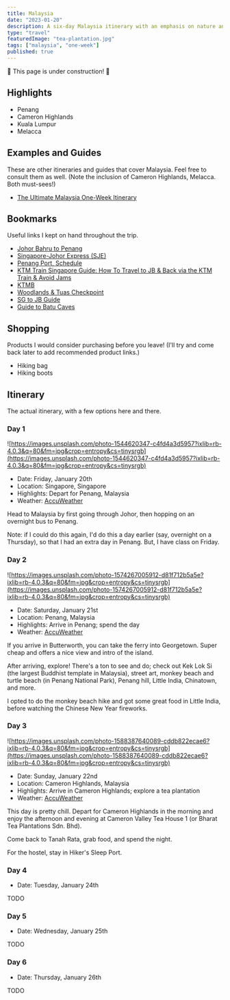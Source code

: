 ```yaml
---
title: Malaysia
date: "2023-01-20"
description: A six-day Malaysia itinerary with an emphasis on nature and hiking.
type: "travel"
featuredImage: "tea-plantation.jpg"
tags: ["malaysia", "one-week"]
published: true
---
```


🚧 This page is under construction! 🚧

## Highlights

- Penang
- Cameron Highlands
- Kuala Lumpur
- Melacca

## Examples and Guides

These are other itineraries and guides that cover Malaysia. Feel free to consult them as well. (Note the inclusion of Cameron Highlands, Melacca. Both must-sees!)

- [The Ultimate Malaysia One-Week Itinerary](https://kevinandamanda.com/ultimate-malaysia-itinerary)

## Bookmarks

Useful links I kept on hand throughout the trip.

- [Johor Bahru to Penang](https://secure.12go.asia/en/travel/johor-bahru/penang?date=2023-01-20&people=1&direction=forward)
- [Singapore-Johor Express (SJE)](https://businterchange.net/johorbus/routes/routeinfo.php?service=SJE)
- [Penang Port, Schedule](https://penangport.com.my/services/ferry-services/schedule)
- [KTM Train Singapore Guide: How To Travel to JB & Back via the KTM Train & Avoid Jams](https://blog.seedly.sg/comprehensive-guide-to-johor-bahru-jb-ktm-train/#bus)
- [KTMB](https://online.ktmb.com.my)
- [Woodlands & Tuas Checkpoint](https://onemotoring.lta.gov.sg/content/onemotoring/home/driving/traffic_information/traffic-cameras/woodlands.html#trafficCameras)
- [SG to JB Guide](https://businterchange.net/images/guide/Easy_Guide_SG-JB_via_Woodlands_20220605.png)
- [Guide to Batu Caves](https://diveintomalaysia.com/batu-caves)

## Shopping

Products I would consider purchasing before you leave! (I'll try and come back later to add recommended product links.)

- Hiking bag
- Hiking boots

## Itinerary

The actual itinerary, with a few options here and there.

### Day 1

![https://images.unsplash.com/photo-1544620347-c4fd4a3d5957?ixlib=rb-4.0.3&q=80&fm=jpg&crop=entropy&cs=tinysrgb](https://images.unsplash.com/photo-1544620347-c4fd4a3d5957?ixlib=rb-4.0.3&q=80&fm=jpg&crop=entropy&cs=tinysrgb)

- Date: Friday, January 20th
- Location: Singapore, Singapore
- Highlights: Depart for Penang, Malaysia
- Weather: [AccuWeather](https://accuweather.com/en/id/yogyakarta/211671/daily-weather-forecast/211671?day=5)

Head to Malaysia by first going through Johor, then hopping on an overnight bus to Penang.

Note: if I could do this again, I'd do this a day earlier (say, overnight on a Thursday), so that I had an extra day in Penang. But, I have class on Friday.

### Day 2

![https://images.unsplash.com/photo-1574267005912-d81f712b5a5e?ixlib=rb-4.0.3&q=80&fm=jpg&crop=entropy&cs=tinysrgb](https://images.unsplash.com/photo-1574267005912-d81f712b5a5e?ixlib=rb-4.0.3&q=80&fm=jpg&crop=entropy&cs=tinysrgb)

- Date: Saturday, January 21st
- Location: Penang, Malaysia
- Highlights: Arrive in Penang; spend the day
- Weather: [AccuWeather](https://accuweather.com/en/id/yogyakarta/211671/daily-weather-forecast/211671?day=5)

If you arrive in Butterworth, you can take the ferry into Georgetown. Super cheap and offers a nice view and intro of the island.

After arriving, explore! There's a ton to see and do; check out Kek Lok Si (the largest Buddhist template in Malaysia), street art, monkey beach and turtle beach (in Penang National Park), Penang hill, Little India, Chinatown, and more.

I opted to do the monkey beach hike and got some great food in Little India, before watching the Chinese New Year fireworks.

### Day 3

![https://images.unsplash.com/photo-1588387640089-cddb822ecae6?ixlib=rb-4.0.3&q=80&fm=jpg&crop=entropy&cs=tinysrgb](https://images.unsplash.com/photo-1588387640089-cddb822ecae6?ixlib=rb-4.0.3&q=80&fm=jpg&crop=entropy&cs=tinysrgb)

- Date: Sunday, January 22nd
- Location: Cameron Highlands, Malaysia
- Highlights: Arrive in Cameron Highlands; explore a tea plantation
- Weather: [AccuWeather](https://accuweather.com/en/id/yogyakarta/211671/daily-weather-forecast/211671?day=5)

This day is pretty chill. Depart for Cameron Highlands in the morning and enjoy the afternoon and evening at Cameron Valley Tea House 1 (or Bharat Tea Plantations Sdn. Bhd).

Come back to Tanah Rata, grab food, and spend the night.

For the hostel, stay in Hiker's Sleep Port.

### Day 4

- Date: Tuesday, January 24th

TODO

### Day 5

- Date: Wednesday, January 25th

TODO

### Day 6

- Date: Thursday, January 26th

TODO
